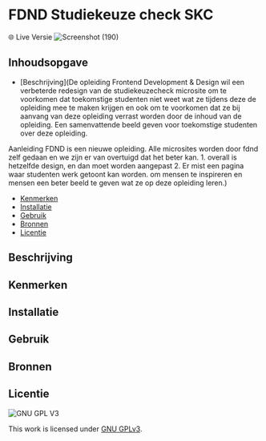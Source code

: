 

# FDND Studiekeuze check SKC
🌐 Live Versie
 ![Screenshot (190)](https://user-images.githubusercontent.com/90189815/150414548-04e76b6f-0f6b-4891-af8e-e117e3237d2f.png) 


## Inhoudsopgave

  * [Beschrijving](De opleiding Frontend Development & Design wil een verbeterde redesign van de studiekeuzecheck microsite om te voorkomen dat toekomstige studenten niet weet wat ze tijdens deze de opleiding mee te maken krijgen en ook om te voorkomen dat ze bij aanvang van deze opleiding verrast worden door de inhoud van de opleiding. Een samenvattende beeld geven voor toekomstige studenten over deze opleiding.

Aanleiding FDND is een nieuwe opleiding. Alle microsites worden door fdnd zelf gedaan en we zijn er van overtuigd dat het beter kan. 1. overall is hetzelfde design, en dan moet worden aangepast 2. Er mist een pagina waar studenten werk getoont kan worden. om mensen te inspireren en mensen een beter beeld te geven wat ze op deze opleiding leren.)
  * [Kenmerken](#kenmerken)
  * [Installatie](#installatie)
  * [Gebruik](#gebruik)
  * [Bronnen](#bronnen)
  * [Licentie](#licentie)

## Beschrijving
<!-- In de Beschrijving staat hoe je project er uit ziet, hoe het werkt en wat je !
er mee kan. -->
<!-- Voeg een mooie poster visual toe 📸[Screenshot (190)](https://user-images.githubusercontent.com/90189815/150414548-04e76b6f-0f6b-4891-af8e-e117e3237d2f.png) -->
<!--  🌐 )
-->

## Kenmerken
<!-- Bij Kenmerken staat welke technieken zijn gebruikt en hoe. Wat is de HTML structuur? Wat zijn de belangrijkste dingen in CSS? Wat is er met Javascript gedaan en hoe? Misschien heb je een framwork of library gebruikt? -->

## Installatie

## Gebruik

## Bronnen

## Licentie

![GNU GPL V3](https://www.gnu.org/graphics/gplv3-127x51.png)

This work is licensed under [GNU GPLv3](./LICENSE).

